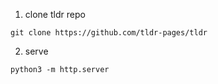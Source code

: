1. clone tldr repo
```
git clone https://github.com/tldr-pages/tldr
```

2. serve
```
python3 -m http.server
```
